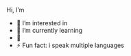  Hi, I’m 
- 👀 I’m interested in 
- 🌱 I’m currently learning
- 💞️ 
- ⚡ Fun fact: i speak multiple languages

<!---

--->
